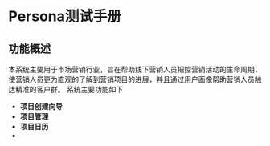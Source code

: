# Persona测试手册
## 功能概述
本系统主要用于市场营销行业，旨在帮助线下营销人员把控营销活动的生命周期，使营销人员更为直观的了解到营销项目的进展，并且通过用户画像帮助营销人员触达精准的客户群。
系统主要功能如下
- **项目创建向导**
- **项目管理**
- **项目日历**
- 
